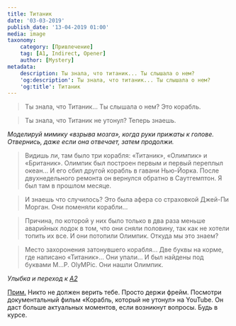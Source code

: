 ```yaml
---
title: Титаник
date: '03-03-2019'
publish_date: '13-04-2019 01:00'
media: image
taxonomy:
    category: [Привлечение]
    tag: [A1, Indirect, Opener]
    author: [Mystery]
metadata:
    description: Ты знала, что титаник... Ты слышала о нем?
    'og:description': Ты знала, что титаник... Ты слышала о нем?
    'og:title': Титаник
---
```


> Ты знала, что Титаник... Ты слышала о нем? Это корабль. 

> Ты знала, что Титаник не утонул? Теперь знаешь. 

_Моделируй мимику «взрыва мозга», когда руки прижаты к голове. Отвернись, даже если она отвечает, затем продолжи._

> Видишь ли, там было три корабля: «Титаник», «Олимпик» и «Британик». Олимпик был построен первым и первый переплыл океан... И его сбил другой корабль в гавани Нью-Йорка. После двухнедельного ремонта он вернулся обратно в Саутгемптон. Я был там в прошлом месяце.

> И знаешь что случилось? Это была афера со страховкой Джей-Пи Морган. Они поменяли корабли...

> Причина, по которой у них было только в два раза меньше аварийных лодок в том, что они сняли половину, так как не хотели топить их все. И они потопили Олимпик. Откуда мы это знаем?

> Место захоронения затонувшего корабля... Две буквы на корме, где написано «Титаник»... Они упали... И был найдены под буквами M...P. OlyMPic. Они нашли Олимпик. 

_Улыбка и переход к [A2](/taxonomy?name=tag&val=A2)_

[Прим.](/players/mystery "Mystery") Никто не должен верить тебе. Просто держи фрейм. Посмотри документальный фильм «Корабль, который не утонул» на YouTube. Он даст больше актуальных моментов, если возникнут вопросы. Будь в курсе. 
